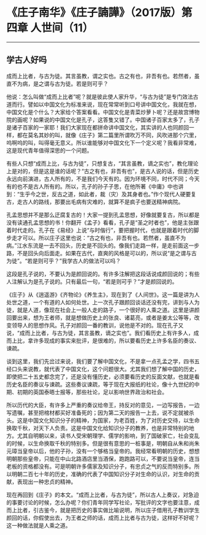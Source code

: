 # 《庄子南华》《庄子諵譁》（2017版）第四章 人世间（11）

------

## 学古人好吗

成而上比者，与古为徒。其言虽教，谓之实也。古之有也，非吾有也。若然者，虽直不为病，是之谓与古为徒。若是则可乎？

他说：怎么叫做“成而上比者”呢？就是彼此使人家升华，“与古为徒”是专门效法古道而行。譬如以中国文化为标准来说，现在常常听到口号讲中国文化，我就在想，中国文化是个什么？大家给个答案看看。中国文化是青菜炒萝卜呢？还是故宫博物院的画呢？如果说的中国文化是孔子，这答隻又错了。中国诸子百家太多了，孔子是诸子百家的一家耶！我们大家现在都拼命讲中国文化，其实讲的人也同颜回一样，都在莫名其妙的叫，就像《庄子》第二篇里所谓吹万不同，风吹进那个穴里，呜啊呜的叫，叫得毫无意义。所以谁能够对中国文化下一个定义呢？我看非常难，这是现代青年值得深思的一个问题。

有些人只想“成而上比，与古为徒”，只想复古，“其言虽教，谪之实也”，教化理论上是对的，但是这是谁的话呢？“古之有也，非吾有也”，是古人说的话，但是历史永远向前演进，古人所有的，不是我们今天有的。因为环境不同，时代不同；今天有的也不是古人所有的。所以，孔子的孙子子思，在他所著《中庸》中也讲到：“生乎今之世，反古之道，如此者，裁（灾）及其身者也。”作个现代人硬要复古，走古人的路线，那要出毛病有灾难的，就算不是疯子也要送精神病院。

孔孟思想并不是那么迂腐复古的！大家一提到孔孟思想，好像就要复古，所以都是没有读通孔孟思想的书！你翻开《孟子》看看，孔子是“圣之时者也”，他是主张跟着时代走的。孔子在《易经》上说“与时偕行”，要把握时代，也就是跟着时代的脚步走才可以。所以庄子这里也说：“古之有也，非吾有也。若然者，虽直不为病。”江水东流是一去不回头，历史是不回头的。像我们走路一样，是走前面这一步路，不是回头向后面走。如果在古代，直爽的风格是可以的，所以说“是之谓与古为徒”。“若是则可乎？”我学古人的做法可以吗？

这段是孔子说的，不要认为是颜回说的。有许多注解把这段话说成颜回说的；有些人注解认为是孔子说的。只有最后一句，“若是则可乎？”才是颜回说的。

《庄子》从《逍遥游》《齐物论》《养生主》，现在到了《人间世》。这一篇是讲为人处世之道，一个有道的人如何处世。上一次孔子跟颜回谈话还没有完，讲到与人为徒，就是人道，像现在社会上一般人走的路子，一个很好的人乘之道。这里是讲颜回要出来，想为王者师，就是想做历史上的张良、诸葛亮，或者是姜太公等等，改变领导人的思想作风。孔子对颜回一番的教训，说他是不对的。现在孔子又说，“成而上比者，与古为徒，其言虽教，谪之实也”。我们看历史上有许多人，成而上比，拿许多现成的事实来批评，是很难的，所以要看历史上许多名臣的奏议、谏疏。

谈到这里，我们先岔过来说，我们要了解中国文化，不是拿一点孔孟之学，四书五经口头来说教，就代表了中国文化，这个问题很大。尤其我们想了解中国的历史，即使把二十五史都念完了，还是没有懂历史，必须要看历史的反面文献，也就是看历史名臣的奏议与谏疏。这些奏议谏疏，等于现在大报纸的社论，像十九世纪的中期、初期的英国泰晤士报等，那些社论，足以影响世界政治和社会。

所以历代的大臣，有许多上严重的奏议给帝王，持反对的意见，一边写报告，一边写遗嘱，甚至把棺材都买好准备死的；因为第二天的报告一上去，说不定就被杀头。这是中国文化知识分子的精神，为国家，为老百姓，为了对历史交待，以生命换取千秋，对天下人负责。这是中国文化给知识分子的教养，也是非常特别的地方。尤其自明朝以来，读书人受宋朝理学、儒学的影响，到了国破家亡，社会变乱的时候，以生命换取千秋的特别多。但是很有意思的一桩事是，明朝自从朱和尚朱元璋当皇帝以后，他的子孙，没有一个够格当皇帝的。我经常看明朝的历史，想想明朝那些皇帝，只能在中山北路酒店里当酒保，跑跑路可以，不要说当皇帝，连当老板的资格都没有。可是明朝许多儒家及知识分子，有忠贞之气的反而特别多。所以明朝二百七十年的历史，准确的代表了中国知识分子对生命的认识，对生命的贡献，表现出一种忠贞的精神。

现在再回到《庄子》的本文。“成而上比者，与古为徒”，所以古人上奏议，对急迫的事要讨论的时候，怎么办呢？你们青年同学写社论，写批评的文字也要注意，成而上比者，引古鉴今，就是把历史的事实做比喻说明，所以庄子借用孔子教训学生颜回的话，你假使出去，为王者之师的话，成而上比者与古为徒，这样好不好呢？这一种做法就是人乘之道。